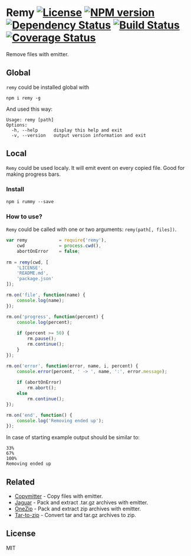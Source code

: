 # Remy [![License][LicenseIMGURL]][LicenseURL] [![NPM version][NPMIMGURL]][NPMURL] [![Dependency Status][DependencyStatusIMGURL]][DependencyStatusURL] [![Build Status][BuildStatusIMGURL]][BuildStatusURL] [![Coverage Status][CoverageIMGURL]][CoverageURL]

Remove files with emitter.

## Global

`remy` could be installed global with

```
npm i remy -g
```
And used this way:

```
Usage: remy [path]
Options:
  -h, --help      display this help and exit
  -v, --version   output version information and exit
```

## Local

`Remy` could be used localy. It will emit event on every copied file.
Good for making progress bars.

### Install

```
npm i rummy --save
```

### How to use?
`Remy` could be called with one or two arguments: `remy(path[, files])`.

```js
var remy            = require('remy'),
    cwd             = process.cwd(),
    abortOnError    = false;
    
rm = remy(cwd, [
    'LICENSE',
    'README.md',
    'package.json'
]);

rm.on('file', function(name) {
    console.log(name);
});

rm.on('progress', function(percent) {
    console.log(percent);
    
    if (percent >= 50) {
        rm.pause();
        rm.continue();
    }
});

rm.on('error', function(error, name, i, percent) {
    console.error(percent, ' -> ', name, ':', error.message);
    
    if (abortOnError)
        rm.abort();
    else
        rm.continue();
});

rm.on('end', function() {
    console.log('Removing ended up');
});
```

In case of starting example output should be similar to:

```
33%
67%
100%
Removing ended up
```
## Related

- [Copymitter](https://github.com/coderaiser/node-copymitter "Copymitter") - Copy files with emitter.
- [Jaguar](https://github.com/coderaiser/node-jaguar "Jaguar") - Pack and extract .tar.gz archives with emitter.
- [OneZip](https://github.com/coderaiser/node-onezip "OneZip") - Pack and extract zip archives with emitter.
- [Tar-to-zip](https://github.com/coderaiser/node-tar-to-zip "tar-to-zip") - Convert tar and tar.gz archives to zip.

## License

MIT

[NPMIMGURL]:                https://img.shields.io/npm/v/remy.svg?style=flat
[BuildStatusIMGURL]:        https://img.shields.io/travis/coderaiser/node-remy/master.svg?style=flat
[DependencyStatusIMGURL]:   https://img.shields.io/gemnasium/coderaiser/node-remy.svg?style=flat
[LicenseIMGURL]:            https://img.shields.io/badge/license-MIT-317BF9.svg?style=flat
[CoverageIMGURL]:           https://coveralls.io/repos/coderaiser/node-remy/badge.svg?branch=master&service=github
[NPMURL]:                   https://npmjs.org/package/remy "npm"
[BuildStatusURL]:           https://travis-ci.org/coderaiser/node-remy  "Build Status"
[DependencyStatusURL]:      https://gemnasium.com/coderaiser/node-remy "Dependency Status"
[LicenseURL]:               https://tldrlegal.com/license/mit-license "MIT License"
[CoverageURL]:              https://coveralls.io/github/coderaiser/node-remy?branch=master
